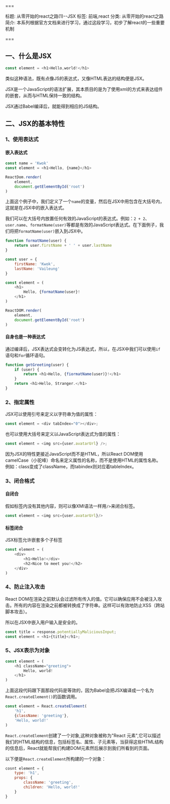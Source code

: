 ===

标题: 从零开始的react之路(1)--JSX
标签: 前端,react
分类: 从零开始的react之路
简介: 本系列根据官方文档来进行学习，通过这段学习，初步了解react的一些重要机制

===

## 一、什么是JSX

```js
const element = <h1>Hello,world!</h1>
```
类似这种语法，既有点像JS的表达式，又像HTML表达的结构便是JSX。

JSX是一个JavaScript的语法扩展，其本质目的是为了使用xml的方式来表达组件的嵌套，从而与HTML保持一致的结构。

JSX通过Babel编译后，就能得到相应的JS结构。

## 二、JSX的基本特性
### 1、使用表达式

#### 嵌入表达式

```js
const name = 'Kwok'
const element = <h1>Hello, {name}</h1>

ReactDom.render(
	element,
	document.getElementById('root')
)
```
上面这个例子中，我们定义了一个`name`的变量，然后在JSX中用包含在大括号内，这就是在JSX中的嵌入表达式。

我们可以在大括号内放置任何有效的JavaScript的表达式。例如：`2 + 2`、`user.name`、`formatName(user)`等都是有效的JavaScript表达式。在下面例子，我们将把`formatName(user)`嵌入到JSX中。

```js
function formatName(user) {
	return user.firstName + ' ' + user.lastName
}

const user = {
	firstName: 'Kwok',
	lastName: 'Vaileung'
}

const element = (
	<h1>
		Hello, {formatName(user}!
	</h1>
)

ReactDOM.render(
	element,
	document.getElementById('root')
)
```

#### 自身也是一种表达式
通过编译后，JSX表达式会变转化为JS表达式，所以，在JSX中我们可以使用`if`语句和`for`循环语句。

```js
function getGreeting(user) {
	if (user) {
		return <h1>Hello, {fiormatName(user)}!</h1>
	}
	return <h1>Hello, Stranger.</h1>
}
```

### 2、指定属性

JSX可以使用引号来定义以字符串为值的属性：

```js
const element = <div tabIndex="0"></div>;
```

也可以使用大括号来定义以JavaScript表达式为值的属性：

```js
const element = <img src={user.avatarUrl} />;
```

因为JSX的特性更接近JavaScript而不是HTML，所以React DOM使用camelCase（小驼峰）命名来定义属性的名称，而不是使用HTML的属性名称。例如：class变成了className，而tabindex则对应着tableIndex。

### 3、闭合格式
#### 自闭合
假如标签内没有其他内容，则可以像XMl语法一样用`/>`来闭合标签。

```js
const element = <img src={user.avatarUrl}/>
```

#### 标签闭合
JSX标签允许嵌套多个子标签

```js
const element = (
	<div>
		<h1>Hello!</div>
		<h2>Nice to meet you!</h2>
	</div>
)
```

### 4、防止注入攻击
React DOM在渲染之前默认会过滤所有传入的值。它可以确保应用不会被注入攻击。所有的内容在渲染之前都被转换成了字符串。这样可以有效地防止XSS（跨站脚本攻击）。

所以在JSX中嵌入用户输入是安全的。

```js
const title = response.potentiallyMaliciousInput;
const element = <h1>{title}</h1>;
```

### 5、JSX表示为对象
```js
const element = (
	<h1 className="greeting">
		Hello, world!
	</h1>
)
```

上面这段代码跟下面那段代码是等效的，因为Babel会把JSX编译成一个名为`React.createElement()`的函数调用。

```js
const element = React.createElement(
	'h1',
	{className: 'greeting'},
	'Hello, world!'
)
```

`React.createElement`创建了一个对象,这种对象被称为"React 元素",它可以描述我们的HTML结构的信息，包括标签名、属性、子元素等，当获得这些HTML结构的信息后，React就能帮我们构建DOM元素然后展示到我们所看到的页面。

以下便是`React.createElement`所构建的一个对象：

```js
cosnt element = {
	type: 'h1',
	props: {
		className: 'greeting',
		children: 'Hello, world!'
	}
}
```

